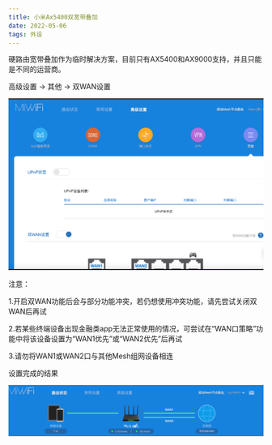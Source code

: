 ```yaml
---
title: 小米Ax5400双宽带叠加
date: 2022-05-06
tags: 外设
---
```




硬路由宽带叠加作为临时解决方案，目前只有AX5400和AX9000支持，并且只能是不同的运营商。


高级设置 -> 其他 -> 双WAN设置<!--more-->

![双WAN](https://raw.githubusercontent.com/Xu-Hardy/image-host/master/20230124150814.png)


注意：

1.开启双WAN功能后会与部分功能冲突，若仍想使用冲突功能，请先尝试关闭双WAN后再试

2.若某些终端设备出现金融类app无法正常使用的情况，可尝试在“WAN口策略”功能中将该设备设置为“WAN1优先”或“WAN2优先”后再试

3.请勿将WAN1或WAN2口与其他Mesh组网设备相连


设置完成的结果

![效果图](https://raw.githubusercontent.com/Xu-Hardy/image-host/master/20230124150839.png)